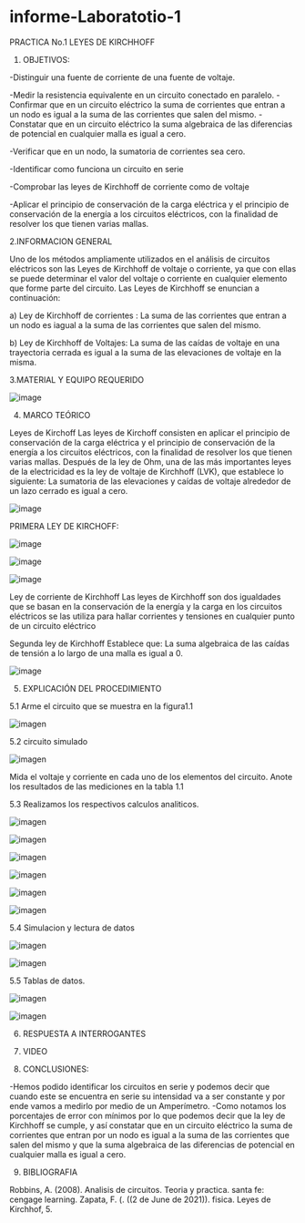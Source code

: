 # informe-Laboratotio-1
PRACTICA No.1 LEYES DE KIRCHHOFF
1. OBJETIVOS:


 -Distinguir una fuente de corriente de una fuente de voltaje.
 
 -Medir la resistencia equivalente en un circuito conectado en paralelo.
 -Confirmar que en un circuito eléctrico la suma de corrientes que entran a un nodo es igual a la suma de las corrientes que salen del mismo.
 -Constatar que en un circuito eléctrico la suma algebraica de las diferencias de potencial en cualquier malla es igual a cero.

-Verificar que en un nodo, la sumatoria de corrientes sea cero.

-Identificar como funciona un circuito en serie

-Comprobar las leyes de Kirchhoff de corriente como de voltaje

-Aplicar el principio de conservación de la carga eléctrica y el principio de conservación de la energía a los circuitos eléctricos, con la finalidad de resolver        los que tienen varias mallas.	


2.INFORMACION GENERAL

Uno de los métodos ampliamente utilizados en el análisis de circuitos eléctricos son las Leyes de Kirchhoff de voltaje o corriente, ya que con ellas se puede determinar el valor del voltaje o corriente en cualquier elemento que forme parte del circuito. Las Leyes de Kirchhoff se enuncian a continuación:

a) Ley de Kirchhoff de corrientes : La suma de las corrientes que entran a un nodo es iagual a la suma de las corrientes que salen del mismo.

b) Ley de Kirchhoff de Voltajes: La suma de las caídas de voltaje en una trayectoria cerrada es igual a la suma de las elevaciones de voltaje en la misma.


 3.MATERIAL Y EQUIPO REQUERIDO

![image](https://user-images.githubusercontent.com/85263529/121135866-8dd17d00-c7fa-11eb-9ed7-e830813bd5c5.png)

	    
	  
 4. MARCO TEÓRICO



Leyes de Kirchoff
Las leyes de Kirchoff consisten en aplicar el principio de conservación de la carga eléctrica y el principio de conservación de la energía a los circuitos eléctricos, con la finalidad de resolver los que tienen varias mallas.
Después de la ley de Ohm, una de las más importantes leyes de la electricidad
es la ley de voltaje de Kirchhoff (LVK), que establece lo siguiente:
La sumatoria de las elevaciones y caídas de voltaje alrededor de un lazo
cerrado es igual a cero.

![image](https://user-images.githubusercontent.com/85263529/121125809-c5d1c380-c7ec-11eb-80c0-17ee337c69f9.png)


PRIMERA LEY DE KIRCHOFF:

![image](https://user-images.githubusercontent.com/85263529/121125667-873c0900-c7ec-11eb-9dec-a1cfae0f5973.png)

![image](https://user-images.githubusercontent.com/85263529/121125746-b05c9980-c7ec-11eb-8002-01a78216d434.png)

![image](https://user-images.githubusercontent.com/85263529/121125779-be121f00-c7ec-11eb-9f4b-284b90f39515.png)

Ley de corriente de Kirchhoff
Las leyes de Kirchhoff son dos igualdades que se basan en la conservación de la energía y la carga en los circuitos eléctricos se las utiliza para hallar corrientes y tensiones en cualquier punto de un circuito eléctrico

Segunda ley de Kirchhoff
Establece que: La suma algebraica de las caídas de tensión a lo largo de una malla es igual a 0.

![image](https://user-images.githubusercontent.com/85263529/121131965-26b1c980-c7f6-11eb-984a-730915e9915f.png)

5. EXPLICACIÓN DEL PROCEDIMIENTO

  5.1 Arme el circuito que se muestra en la figura1.1
  
  ![imagen](https://user-images.githubusercontent.com/85263529/121137525-58c62a00-c7fc-11eb-9805-38fb0e8f1462.png)
  
  5.2 circuito simulado
  
  ![imagen](https://user-images.githubusercontent.com/85263529/121138649-85c70c80-c7fd-11eb-9e5e-849bf4a77baa.png)
  
  Mida el voltaje y corriente en cada uno de los elementos del circuito. Anote los resultados de las mediciones en la tabla 1.1
  
   5.3 Realizamos los respectivos calculos analiticos.
   
   ![imagen](https://user-images.githubusercontent.com/85263529/121143530-c2e1cd80-c802-11eb-9ff8-118fd07e698b.png)

   ![imagen](https://user-images.githubusercontent.com/85263529/121143559-cb3a0880-c802-11eb-906a-62626ec5690f.png)
   
   ![imagen](https://user-images.githubusercontent.com/85263529/121143631-de4cd880-c802-11eb-98ae-d749381ac316.png)
   
   ![imagen](https://user-images.githubusercontent.com/85263529/121156738-96cc4980-c80e-11eb-919c-aa57a3f076f6.png)

   ![imagen](https://user-images.githubusercontent.com/85263529/121156876-b2375480-c80e-11eb-88e8-4a7402fae40f.png)

   ![imagen](https://user-images.githubusercontent.com/85263529/121156919-bcf1e980-c80e-11eb-878c-36ddb6970c58.png)

   5.4 Simulacion y lectura de datos
   
   ![imagen](https://user-images.githubusercontent.com/85263529/121157358-1b1ecc80-c80f-11eb-84ef-f9cda2322891.png)
   
   ![imagen](https://user-images.githubusercontent.com/85263529/121158738-350cdf00-c810-11eb-880d-daec35e8576f.png)
   
   5.5 Tablas de datos.
   
   ![imagen](https://user-images.githubusercontent.com/85263529/121159239-a3ea3800-c810-11eb-9193-c1c0b3184db2.png)
   
   ![imagen](https://user-images.githubusercontent.com/85263529/121159364-c0867000-c810-11eb-804b-795268eccfaa.png)



6. RESPUESTA A INTERROGANTES 

7. VIDEO




8. CONCLUSIONES:


-Hemos podido identificar los circuitos en serie y podemos decir que cuando este se encuentra en serie su intensidad va a ser constante y por ende vamos a medirlo por medio de un Amperímetro.
-Como notamos los porcentajes de error con mínimos por lo que podemos decir que la ley de Kirchhoff se cumple, y así constatar que en un circuito eléctrico la suma de corrientes que entran por  un nodo es igual a la suma de las corrientes que salen del mismo y que la suma algebraica de las diferencias de potencial en cualquier malla es igual a cero.


9. BIBLIOGRAFIA

Robbins, A. (2008). Analisis de circuitos. Teoria y practica. santa fe: cengage learning.
Zapata, F. (. ((2 de June de 2021)). fisica. Leyes de Kirchhof, 5.


